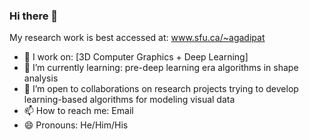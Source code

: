 ### Hi there 👋

My research work is best accessed at: www.sfu.ca/~agadipat

- 🔭 I work on: [3D Computer Graphics + Deep Learning]
- 🌱 I’m currently learning: pre-deep learning era algorithms in shape analysis
- 👯 I’m open to collaborations on research projects trying to develop learning-based algorithms for modeling visual data
- 📫 How to reach me: Email
- 😄 Pronouns: He/Him/His


<!--
**akshaygadipatil/akshaygadipatil** is a ✨ _special_ ✨ repository because its `README.md` (this file) appears on your GitHub profile.

Here are some ideas to get you started:

- 🔭 I’m currently working on ...
- 🌱 I’m currently learning ...
- 👯 I’m looking to collaborate on ...
- 🤔 I’m looking for help with ...
- 💬 Ask me about ...
- 📫 How to reach me: ...
- 😄 Pronouns: ...
- ⚡ Fun fact: ...
-->
